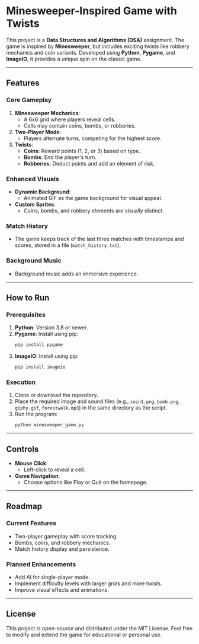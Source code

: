 # Minesweeper-Inspired Game with Twists

This project is a **Data Structures and Algorithms (DSA)** assignment. The game is inspired by **Minesweeper**, but includes exciting twists like robbery mechanics and coin variants. Developed using **Python**, **Pygame**, and **ImageIO**, it provides a unique spin on the classic game.

---

## Features

### Core Gameplay
1. **Minesweeper Mechanics**:
   - A 6x6 grid where players reveal cells.
   - Cells may contain coins, bombs, or robberies.
2. **Two-Player Mode**:
   - Players alternate turns, competing for the highest score.
3. **Twists**:
   - **Coins**: Reward points (1, 2, or 3) based on type.
   - **Bombs**: End the player's turn.
   - **Robberies**: Deduct points and add an element of risk.

### Enhanced Visuals
- **Dynamic Background**:
  - Animated GIF as the game background for visual appeal.
- **Custom Sprites**:
  - Coins, bombs, and robbery elements are visually distinct.

### Match History
- The game keeps track of the last three matches with timestamps and scores, stored in a file (`match_history.txt`).

### Background Music
- Background music adds an immersive experience.

---

## How to Run

### Prerequisites
1. **Python**: Version 3.8 or newer.
2. **Pygame**: Install using pip:
   ```bash
   pip install pygame
   ```
3. **ImageIO**: Install using pip:
   ```bash
   pip install imageio
   ```

### Execution
1. Clone or download the repository.
2. Place the required image and sound files (e.g., `coin1.png`, `bomb.png`, `giphy.gif`, `forestwalk.mp3`) in the same directory as the script.
3. Run the program:
   ```bash
   python minesweeper_game.py
   ```

---

## Controls
- **Mouse Click**:
  - Left-click to reveal a cell.
- **Game Navigation**:
  - Choose options like Play or Quit on the homepage.

---

## Roadmap

### Current Features
- Two-player gameplay with score tracking.
- Bombs, coins, and robbery mechanics.
- Match history display and persistence.

### Planned Enhancements
- Add AI for single-player mode.
- Implement difficulty levels with larger grids and more twists.
- Improve visual effects and animations.

---

## License

This project is open-source and distributed under the MIT License. Feel free to modify and extend the game for educational or personal use.

